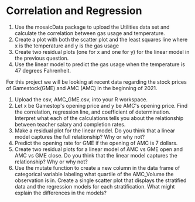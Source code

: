 # Correlation and Regression

1. Use the mosaicData package to upload the Utilities data set and calculate the correlation between gas usage and temperature.
2. Create a plot with both the scatter plot and the least squares line where x is the temperature and y is the gas usage
3. Create two residual plots (one for x and one for y) for the linear model in the previous question.
4. Use the linear model to predict the gas usage when the temperature is 47 degrees Fahrenheit.


For this project we will be looking at recent data regarding the stock prices of Gamestock(GME) and AMC (AMC) in the beginning of 2021.

1. Upload the csv, AMC_GME.csv, into your R workspace.
2. Let x be Gamestop's opening price and y be AMC's opening price. Find the correlation, regression line, and coefficient of determination. Interpret what each of the calculations tells you about the relationship between teacher salary and completion rates.
3. Make a residual plot for the linear model. Do you think that a linear model captures the full relationship? Why or why not?
4. Predict the opening rate for GME if the opening of AMC is 7 dollars.
5. Create two residual plots for a linear model of AMC vs GME open and AMC vs GME close. Do you think that the linear model captures the relationship? Why or why not?
6. Use the mutate function to create a new column in the data frame of categorical variable labeling what quartile of the AMC_Volume the observation is in. Create a single scatter plot that displays the stratified data and the regression models for each stratification. What might explain the differences in the models?

